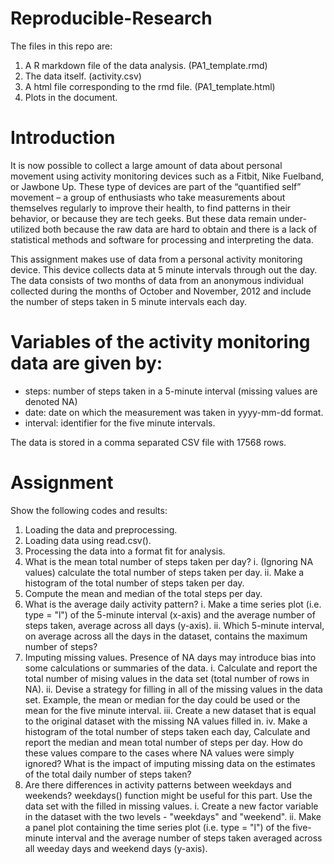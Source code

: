 # Reproducible-Research
The files in this repo are:
1. A R markdown file of the data analysis. (PA1_template.rmd)
2. The data itself. (activity.csv)
3. A html file corresponding to the rmd file. (PA1_template.html)
4. Plots in the document.



# Introduction
It is now possible to collect a large amount of data about personal movement using activity monitoring devices such as a Fitbit, Nike Fuelband, or Jawbone Up. These type of devices are part of the “quantified self” movement – a group of enthusiasts who take measurements about themselves regularly to improve their health, to find patterns in their behavior, or because they are tech geeks. But these data remain under-utilized both because the raw data are hard to obtain and there is a lack of statistical methods and software for processing and interpreting the data.

This assignment makes use of data from a personal activity monitoring device. This device collects data at 5 minute intervals through out the day. The data consists of two months of data from an anonymous individual collected during the months of October and November, 2012 and include the number of steps taken in 5 minute intervals each day.

# Variables of the activity monitoring data are given by:

* steps: number of steps taken in a 5-minute interval (missing values are denoted NA)
* date: date on which the measurement was taken in yyyy-mm-dd format.
* interval: identifier for the five minute intervals.

The data is stored in a comma separated CSV file with 17568 rows.

# Assignment
Show the following codes and results:

1. Loading the data and preprocessing.
2. Loading data using read.csv().
3. Processing the data into a format fit for analysis.
4. What is the mean total number of steps taken per day?
i. (Ignoring NA values) calculate the total number of steps taken per day.
ii. Make a histogram of the total number of steps taken per day.
5. Compute the mean and median of the total steps per day.
6. What is the average daily activity pattern?
i. Make a time series plot (i.e. type = "l") of the 5-minute interval (x-axis) and the average number of steps taken, average across all days (y-axis).
ii. Which 5-minute interval, on average across all the days in the dataset, contains the maximum number of steps?
7. Imputing missing values. Presence of NA days may introduce bias into some calculations or summaries of the data.
i. Calculate and report the total number of mising values in the data set (total number of rows in NA).
ii. Devise a strategy for filling in all of the missing values in the data set. Example, the mean or median for the day could be used or the mean for the five minute interval.
iii. Create a new dataset that is equal to the original dataset with the missing NA values filled in.
iv. Make a histogram of the total number of steps taken each day, Calculate and report the median and mean total number of steps per day. How do these values compare to the cases where NA values were simply ignored? What is the impact of imputing missing data on the estimates of the total daily number of steps taken?
9. Are there differences in activity patterns between weekdays and weekends? weekdays() function might be useful for this part. Use the data set with the filled in missing values.
i. Create a new factor variable in the dataset with the two levels - "weekdays" and "weekend".
ii. Make a panel plot containing the time series plot (i.e. type = "l") of the five-minute interval and the average number of steps taken averaged across all weeday days and weekend days (y-axis).
